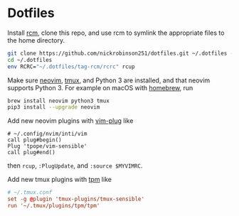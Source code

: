 # Dotfiles

Install [rcm](https://github.com/thoughtbot/rcm), clone this repo, and use rcm to
symlink the appropriate files to the home directory.

```sh
git clone https://github.com/nickrobinson251/dotfiles.git ~/.dotfiles --recursive
cd ~/.dotfiles
env RCRC="~/.dotfiles/tag-rcm/rcrc" rcup
```

Make sure [neovim](https://neovim.io/),
[tmux](https://github.com/tmux/tmux/wiki), and Python 3 are installed, and that
neovim supports Python 3. For example on macOS with
[homebrew](https://brew.sh/), run

```sh
brew install neovim python3 tmux
pip3 install --upgrade neovim
```

Add new neovim plugins with [vim-plug](https://github.com/junegunn/vim-plug)
like
```vim
# ~/.config/nvim/inti/vim
call plug#begin()
Plug 'tpope/vim-sensible'
call plug#end()
```
then `rcup`, `:PlugUpdate`, and `:source $MYVIMRC`.

Add new tmux plugins with [tpm](https://github.com/tmux-plugins/tpm) like
```conf
# ~/.tmux.conf
set -g @plugin 'tmux-plugins/tmux-sensible'
run '~/.tmux/plugins/tpm/tpm'
```

